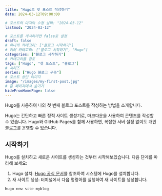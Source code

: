```yaml
---
title: "Hugo로 첫 포스트 작성하기"
date: 2024-03-12T09:00:00

# 포스트의 마지막 수정 날짜: "2024-03-12"
lastmod: "2024-03-12"

# 포스트를 게시하려면 false로 설정
draft: false
# 하나의 카테고리: ["블로그 시작하기"] 
# 여러 카테고리: ["블로그 시작하기", "Hugo"]
categories: ["블로그 시작하기"]
# 카테고리를 참조
tags: ["Hugo", "첫 포스트", "블로그"]
# 시리즈
series: ["Hugo 블로그 구축"]
# 포스트 상단 이미지
image: "/images/my-first-post.jpg"
# 홈 페이지에서 숨기기
hideFromHomePage: false
---
```


Hugo를 사용하여 나의 첫 번째 블로그 포스트를 작성하는 방법을 소개합니다.

Hugo는 간단하고 빠른 정적 사이트 생성기로, 마크다운을 사용하여 콘텐츠를 작성할 수 있습니다. Hugo와 GitHub Pages를 함께 사용하면, 복잡한 서버 설정 없이도 개인 블로그를 운영할 수 있습니다.

<!--more-->

## 시작하기

Hugo를 설치하고 새로운 사이트를 생성하는 것부터 시작해보겠습니다. 다음 단계를 따라해 보세요:

1. Hugo 설치: [Hugo 공식 문서](https://gohugo.io/getting-started/installing/)를 참조하여 시스템에 Hugo를 설치합니다.
2. 새 사이트 생성: 터미널에서 다음 명령어를 실행하여 새 사이트를 생성합니다.

```bash
hugo new site myblog
